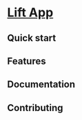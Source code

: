 # [Lift App](http://www.madebyluddy.com/)


## Quick start



## Features


## Documentation


## Contributing

